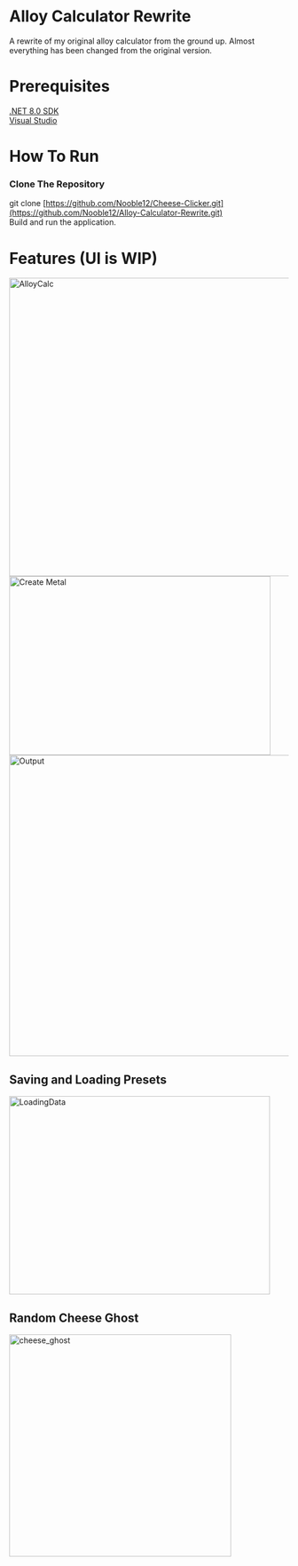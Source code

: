 # Alloy Calculator Rewrite
A rewrite of my original alloy calculator from the ground up. Almost everything has been changed from the original version. 

# Prerequisites
[.NET 8.0 SDK](https://dotnet.microsoft.com/en-us/download)  
[Visual Studio](https://visualstudio.microsoft.com/)  

# How To Run
### Clone The Repository
git clone [https://github.com/Nooble12/Cheese-Clicker.git](https://github.com/Nooble12/Alloy-Calculator-Rewrite.git)  
Build and run the application.

# Features (UI is WIP)
<img width="970" height="537" alt="AlloyCalc" src="https://github.com/user-attachments/assets/1c619219-2e4a-4d7b-aec0-9a1c9bd72399" />
<img width="471" height="322" alt="Create Metal" src="https://github.com/user-attachments/assets/09870732-66d2-417f-b017-8cc2371f9809" />
<img width="533" height="542" alt="Output" src="https://github.com/user-attachments/assets/7f70c84d-2171-40ee-9706-1e9975a413f9" />

## Saving and Loading Presets
<img width="470" height="357" alt="LoadingData" src="https://github.com/user-attachments/assets/c7d13ca0-6961-4d24-ba42-c04aa0b393d1" />

## Random Cheese Ghost
<img width="400" height="400" alt="cheese_ghost" src="https://github.com/user-attachments/assets/1807fbd9-9dd3-465c-9a8a-129ad8e3922b" />
